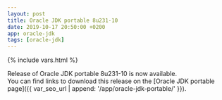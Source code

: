 ```yaml
---
layout: post
title: Oracle JDK portable 8u231-10
date: 2019-10-17 20:50:00 +0200
app: oracle-jdk
tags: [oracle-jdk]
---
```

{% include vars.html %}

Release of Oracle JDK portable 8u231-10 is now available.<br />
You can find links to download this release on the [Oracle JDK portable page]({{ var_seo_url | append: '/app/oracle-jdk-portable/' }}).